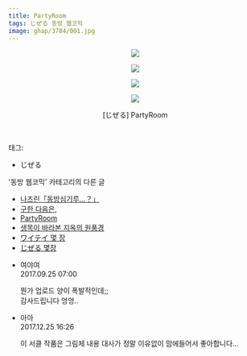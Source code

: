 ```yaml
---
title: PartyRoom
tags: じぜる 동방_웹코믹
image: ghap/3784/001.jpg
---
```

<div class="article">
<p style="text-align: center; clear: none; float: none;"><img src="{{ site.nasurl }}/ghap/3784/001.jpg"/></p>
<p style="text-align: center; clear: none; float: none;"><img src="{{ site.nasurl }}/ghap/3784/002.jpg"/></p>
<p style="text-align: center; clear: none; float: none;"><img src="{{ site.nasurl }}/ghap/3784/003.jpg"/></p>
<p style="text-align: center; clear: none; float: none;"><img src="{{ site.nasurl }}/ghap/3784/004.jpg"/></p>
<p style="text-align: center; clear: none; float: none;">[じぜる] PartyRoom</p>
<p style="text-align: center; clear: none; float: none;"><br/></p>
</div><div class="tagTrail">
<p>태그: </p>
<ul>
<li>じぜる</li>
</ul>
</div><div class="another">
<p>'동방 웹코믹' 카테고리의 다른 글</p>
<ul>
<li><a href="/2017-10-06-ghap_3830">나즈린「동방심기루…？」</a></li>
<li><a href="/2017-10-02-ghap_3810">구한 다음은,</a></li>
<li><a href="/2017-09-25-ghap_3784">PartyRoom</a></li>
<li><a href="/2017-09-25-ghap_3783">생목이 바라본 지옥의 원풍경</a></li>
<li><a href="/2017-09-25-ghap_3780">ワイテイ 몇 장</a></li>
<li><a href="/2017-09-25-ghap_3779">じぜる 몇장</a></li>
</ul>
</div><div class="cb_module cb_fluid">
<div class="cb_wrt cb_profile">
<div class="comment">
<ul>
<li class="cb_thumb_off" id="comment15089882">
<div class="cb_comment_area">
<div class="cb_info_area">
<div class="cb_section">
<span class="cb_nick_name">여야여</span>
</div>
<div class="cb_section">
<span class="cb_date">2017.09.25 07:00 </span>
</div>
</div>
<div class="cb_dsc_comment">
<p class="cb_dsc">
											뭔가 업로드 양이 폭발적인데;;<br/>
감사드립니다 엉엉..
										</p>
</div>
</div></li>
<li class="cb_thumb_off" id="comment15159439">
<div class="cb_comment_area">
<div class="cb_info_area">
<div class="cb_section">
<span class="cb_nick_name">아아</span>
</div>
<div class="cb_section">
<span class="cb_date">2017.12.25 16:26 </span>
</div>
</div>
<div class="cb_dsc_comment">
<p class="cb_dsc">
											이 서클 작품은 그림체 내용 대사가 정말 이유없이 맘에들어서 좋아합니다...<br/>
</p>
</div>
</div></li>
</ul>
</div>
</div><!-- commentList close -->
</div>